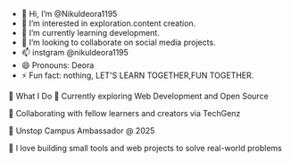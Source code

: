 - 👋 Hi, I’m @Nikuldeora1195
- 👀 I’m interested in exploration.content creation.
- 🌱 I’m currently learning development.
- 💞️ I’m looking to collaborate on social media projects.
- 📫 instgram @nikuldeora1195
- 😄 Pronouns: Deora
- ⚡ Fun fact: nothing, LET'S LEARN TOGETHER,FUN TOGETHER.


🚀 What I Do
🌱 Currently exploring Web Development and Open Source

🤝 Collaborating with fellow learners and creators via TechGenz

📢 Unstop Campus Ambassador @ 2025

🎯 I love building small tools and web projects to solve real-world problems
<!---
Nikuldeora1195/Nikuldeora1195 is a ✨ special ✨ repository because its `README.md` (this file) appears on your GitHub profile.
You can click the Preview link to take a look at your changes.
--->
